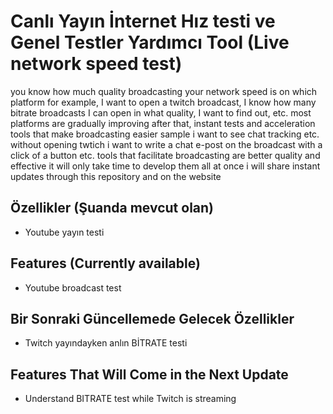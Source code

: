 # Canlı Yayın İnternet Hız testi ve Genel Testler Yardımcı Tool (Live network speed test)

you know how much quality broadcasting your network speed is on which platform
for example, I want to open a twitch broadcast, I know how many bitrate broadcasts I can open in what quality, I want to find out, etc. most platforms are gradually improving
after that, instant tests and acceleration tools that make broadcasting easier sample i want to see chat tracking etc. without opening twtich i want to write a chat e-post on the broadcast with a click of a button etc. tools that facilitate broadcasting are better quality and effective it will only take time to develop them all at once i will share instant updates through this repository and on the website




## Özellikler (Şuanda mevcut olan)

- Youtube yayın testi

## Features (Currently available)

- Youtube broadcast test




## Bir Sonraki Güncellemede Gelecek Özellikler

- Twitch yayındayken anlın BİTRATE testi

## Features That Will Come in the Next Update

- Understand BITRATE test while Twitch is streaming
